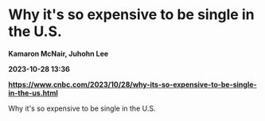 # Why it's so expensive to be single in the U.S.
**Kamaron McNair, Juhohn Lee**

**2023-10-28 13:36**

**https://www.cnbc.com/2023/10/28/why-its-so-expensive-to-be-single-in-the-us.html**

Why it's so expensive to be single in the U.S.
